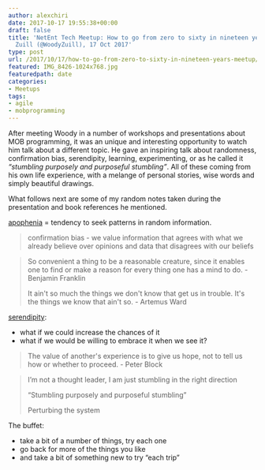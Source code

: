 ```yaml
---
author: alexchiri
date: 2017-10-17 19:55:38+00:00
draft: false
title: 'NetEnt Tech Meetup: How to go from zero to sixty in nineteen years by Woody
  Zuill (@WoodyZuill), 17 Oct 2017'
type: post
url: /2017/10/17/how-to-go-from-zero-to-sixty-in-nineteen-years-meetup/
featured: IMG_8426-1024x768.jpg
featuredpath: date
categories:
- Meetups
tags:
- agile
- mobprogramming
---
```


After meeting Woody in a number of workshops and presentations about MOB programming, it was an unique and interesting opportunity to watch him talk about a different topic. He gave an inspiring talk about randomness, confirmation bias, serendipity, learning, experimenting, or as he called it _“stumbling purposely and purposeful stumbling”_. All of these coming from his own life experience, with a melange of personal stories, wise words and simply beautiful drawings.

What follows next are some of my random notes taken during the presentation and book references he mentioned.

[apophenia](https://en.wikipedia.org/wiki/Apophenia) = tendency to seek patterns in random information.

<blockquote>confirmation bias - we value information that agrees with what we already believe over opinions and data that disagrees with our beliefs</blockquote>

<blockquote>So convenient a thing to be a reasonable creature, since it enables one to find or make a reason for every thing one has a mind to do. - Benjamin Franklin

It ain't so much the things we don't know that get us in trouble. It's the things we know that ain't so. - Artemus Ward</blockquote>

[serendipity](https://en.wikipedia.org/wiki/Serendipity):

 * what if we could increase the chances of it
 * what if we would be willing to embrace it when we see it?

<blockquote>The value of another's experience is to give us hope, not to tell us how or whether to proceed. - Peter Block</blockquote>

<blockquote>I’m not a thought leader, I am just stumbling in the right direction

“Stumbling purposely and purposeful stumbling”

Perturbing the system</blockquote>

The buffet:

 * take a bit of a number of things, try each one
 * go back for more of the things you like
 * and take a bit of something new to try “each trip”